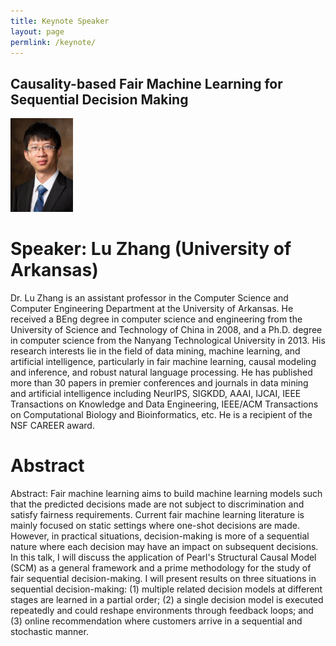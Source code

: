 ```yaml
---
title: Keynote Speaker
layout: page
permlink: /keynote/
---
```


## Causality-based Fair Machine Learning for Sequential Decision Making

<p><img src="LuZhang.jpg" style="height:150px"></p>

# Speaker: Lu Zhang (University of Arkansas)
Dr. Lu Zhang is an assistant professor in the Computer Science and Computer Engineering Department at the University of Arkansas. He received a BEng degree in computer science and engineering from the University of Science and Technology of China in 2008, and a Ph.D. degree in computer science from the Nanyang Technological University in 2013. His research interests lie in the field of data mining, machine learning, and artificial intelligence, particularly in fair machine learning, causal modeling and inference, and robust natural language processing. He has published more than 30 papers in premier conferences and journals in data mining and artificial intelligence including NeurIPS, SIGKDD, AAAI, IJCAI, IEEE Transactions on Knowledge and Data Engineering, IEEE/ACM Transactions on Computational Biology and Bioinformatics, etc. He is a recipient of the NSF CAREER award.

  
# Abstract
Abstract: Fair machine learning aims to build machine learning models such that the predicted decisions made are not subject to discrimination and satisfy fairness requirements. Current fair machine learning literature is mainly focused on static settings where one-shot decisions are made. However, in practical situations, decision-making is more of a sequential nature where each decision may have an impact on subsequent decisions. In this talk, I will discuss the application of Pearl's Structural Causal Model (SCM) as a general framework and a prime methodology for the study of fair sequential decision-making. I will present results on three situations in sequential decision-making: (1) multiple related decision models at different stages are learned in a partial order; (2) a single decision model is executed repeatedly and could reshape environments through feedback loops; and (3) online recommendation where customers arrive in a sequential and stochastic manner.
